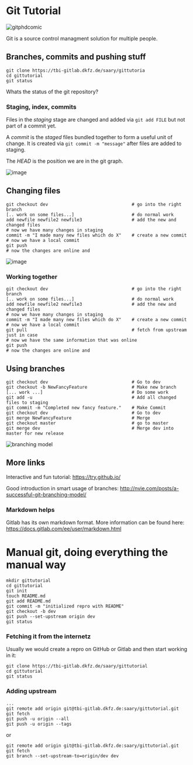 # Git Tutorial

![gitphdcomic](http://swcarpentry.github.io/git-novice/fig/phd101212s.png)

Git is a source control managment solution for multiple people.

## Branches, commits and pushing stuff

```
git clone https://tbi-gitlab.dkfz.de/saary/gittutoria
cd gittutorial
git status
```

Whats the status of the git repository?


### Staging, index, commits

Files in the *staging* stage are changed and added via `git add FILE` but not 
part of a commit yet.

A *commit* is the *staged* files bundled together to form a useful unit of 
change. It is created via `git commit -m "message"` after files are added to 
staging.

The *HEAD* is the position we are in the git graph.

![image](https://git-scm.com/book/en/v2/images/areas.png)


## Changing files


```
git checkout dev                                # go into the right branch
[.. work on some files...]                      # do normal work
add newfile newfile2 newfile3                   # add the new and changed files
# now we have many changes in staging
commit -m "I made many new files which do X"    # create a new commit
# now we have a local commit
git push
# now the changes are online and
```


![image](http://web.archive.org/web/20090210020404id_/http://whygitisbetterthanx.com/images/index1.png)

### Working together
```
git checkout dev                                # go into the right branch
[.. work on some files...]                      # do normal work
add newfile newfile2 newfile3                   # add the new and changed files
# now we have many changes in staging
commit -m "I made many new files which do X"    # create a new commit
# now we have a local commit
git pull                                        # fetch from upstream just in case
# now we have the same information that was online
git push
# now the changes are online and
```



## Using branches
```
git checkout dev                                # Go to dev
git checkout -b NewFancyFeature                 # Make new branch
[... work ...]                                  # Do some work
git add -u                                      # Add all changed files to staging
git commit -m "Completed new fancy feature."    # Make Commit
git checkout dev                                # Go to dev
git merge NewFancyFeature                       # Merge
git checkout master                             # go to master
git merge dev                                   # Merge dev into master for new release
```

![branching model](http://nvie.com/img/main-branches@2x.png)







## More links

Interactive and fun tutorial: https://try.github.io/

Good introduction in smart usage of branches: http://nvie.com/posts/a-successful-git-branching-model/


### Markdown helps
Gitlab has its own markdown format. More information can be found here: https://docs.gitlab.com/ee/user/markdown.html



































# Manual git, doing everything the manual way
```
mkdir gittutorial 
cd gittutorial
git init
touch README.md
git add README.md
git commit -m "initialized repro with README"
git checkout -b dev
git push --set-upstream origin dev
git status
```

### Fetching it from the internetz

Usually we would create a repro on GitHub or Gitlab and then start working in it:

```
git clone https://tbi-gitlab.dkfz.de/saary/gittutorial
cd gittutorial
git status
```

### Adding upstream

```
...
git remote add origin git@tbi-gitlab.dkfz.de:saary/gittutorial.git
git fetch
git push -u origin --all
git push -u origin --tags
```
or 
```
git remote add origin git@tbi-gitlab.dkfz.de:saary/gittutorial.git
git fetch
git branch --set-upstream-to=origin/dev dev
```


